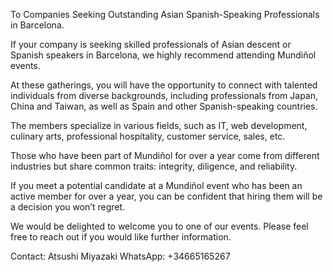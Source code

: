 To Companies Seeking Outstanding Asian Spanish-Speaking Professionals in Barcelona.

If your company is seeking skilled professionals of Asian descent or Spanish speakers in Barcelona, we highly recommend attending Mundiñol events.

At these gatherings, you will have the opportunity to connect with talented individuals from diverse backgrounds, including professionals from Japan, China and Taiwan, as well as Spain and other Spanish-speaking countries.

The members specialize in various fields, such as IT, web development, culinary arts, professional hospitality, customer service, sales, etc.

Those who have been part of Mundiñol for over a year come from different industries but share common traits: integrity, diligence, and reliability.

If you meet a potential candidate at a Mundiñol event who has been an active member for over a year, you can be confident that hiring them will be a decision you won’t regret.

We would be delighted to welcome you to one of our events. Please feel free to reach out if you would like further information.

Contact: Atsushi Miyazaki
WhatsApp: +34665165267
